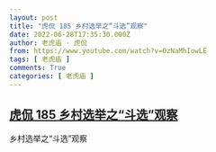 ```yaml
---
layout: post
title: "虎侃 185 乡村选举之“斗选”观察"
date: 2022-06-28T17:35:30.000Z
author: 老虎庙 · 虎侃
from: https://www.youtube.com/watch?v=OzNaMhIowLE
tags: [ 老虎庙 ]
comments: True
categories: [ 老虎庙 ]
---
```

<!--1656437730000-->
[虎侃 185 乡村选举之“斗选”观察](https://www.youtube.com/watch?v=OzNaMhIowLE)
------

<div>
乡村选举之“斗选”观察
</div>
